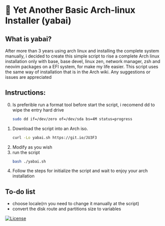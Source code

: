 # 🍂 Yet Another Basic Arch-linux Installer (yabai)
## What is yabai?
After more than 3 years using arch linux and installing the complete system manually, i decided to create this simple script to rise a complete Arch linux installation only with base, base devel, linux zen, network manager, zsh and neovim packages on a EFI system, for make my life easier. This script uses the same way of installation that is in the Arch wiki. Any suggestions or issues are appreciated 
## Instructions:
0) Is preferible run a format tool before start the script, i recomend dd to wipe the entry hard drive
   ```sh
   sudo dd if=/dev/zero of=/dev/sda bs=4M status=progress
   ```
1) Download the script into an Arch iso.
   ```sh
   curl -Lo yabai.sh https://git.io/JU3F3
   ```
2) Modify as you wish
3) run the script
   ```sh
   bash ./yabai.sh
   ```
4) Follow the steps for initialize the script and wait to enjoy your arch installation

## To-do list
* choose locale(rn you need to change it manually at the script)
* convert the disk route and partitions size to variables

[![License](https://img.shields.io/badge/license-MIT-blue.svg)](LICENSE)
